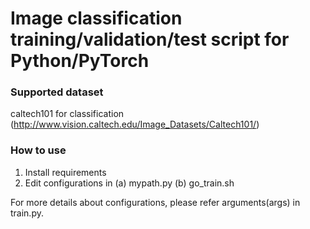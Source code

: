 # Image classification training/validation/test script for Python/PyTorch

### Supported dataset
caltech101 for classification (http://www.vision.caltech.edu/Image_Datasets/Caltech101/)

### How to use

1. Install requirements
2. Edit configurations in 
	(a) mypath.py
	(b) go_train.sh

For more details about configurations, please refer arguments(args) in train.py.

###
